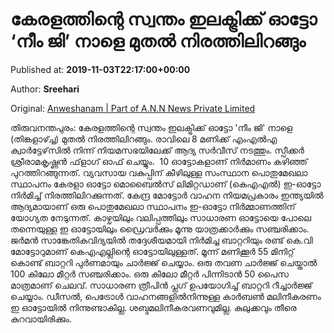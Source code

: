 
# കേരളത്തിന്റെ സ്വന്തം ഇലക്ട്രിക്ക് ഓട്ടോ ‘നീം ജി’ നാളെ മുതല്‍ നിരത്തിലിറങ്ങും

Published at: **2019-11-03T22:17:00+00:00**

Author: **Sreehari**

Original: [Anweshanam | Part of A.N.N News Private Limited](http://anweshanam.com/index.php/kerala/news/electric-auto-start-service-tomorrow)

തിരുവനന്തപുരം: കേരളത്തിന്റെ സ്വന്തം ഇലക്ട്രിക്ക് ഓട്ടോ 'നീം ജി' നാളെ (തിങ്കളാഴ്ച്ച) മുതല്‍ നിരത്തിലിറങ്ങും. രാവിലെ 8 മണിക്ക് എംഎല്‍എ ക്വാര്‍ട്ടേഴ്‌സില്‍ നിന്ന് നിയമസഭയിലേക്ക് ആദ്യ സർവീസ് നടത്തും. സ്പീക്കര്‍ ശ്രീരാമകൃഷ്ണന്‍ ഫ്‌ളാഗ് ഓഫ് ചെയ്യും. 
10 ഓട്ടോകളാണ് നിര്‍മാണം കഴിഞ്ഞ് പുറത്തിറങ്ങുന്നത്. വ്യവസായ വകുപ്പിന് കീഴിലുള്ള സംസ്ഥാന പൊതുമേഖലാ സ്ഥാപനം കേരളാ ഓട്ടോ മൊബൈല്‍സ് ലിമിറ്റഡാണ് (കെഎഎല്‍) ഇ-ഓട്ടോ നിര്‍മിച്ച് നിരത്തിലിറക്കുന്നത്. കേന്ദ്ര മോട്ടോര്‍ വാഹന നിയമപ്രകാരം ഇന്ത്യയില്‍ ആദ്യമായാണ് ഒരു പൊതുമേഖലാ സ്ഥാപനം ഇ-ഓട്ടോ നിര്‍മ്മാണത്തിന് യോഗ്യത നേടുന്നത്.
കാഴ്ചയിലും വലിപ്പത്തിലും സാധാരണ ഓട്ടോയെ പോലെ തന്നെയുള്ള ഇ ഓട്ടോയിലും ഡ്രൈവര്‍ക്കും മൂന്നു യാത്രക്കാര്‍ക്കും സഞ്ചരിക്കാം. 
ജര്‍മന്‍ സാങ്കേതികവിദ്യയില്‍ തദ്ദേശീയമായി നിര്‍മിച്ച ബാറ്ററിയും രണ്ട് കെ.വി മോട്ടോറുമാണ് കെഎഎല്ലിന്റെ ഓട്ടോയിലുള്ളത്. മൂന്ന് മണിക്കൂര്‍ 55 മിനിറ്റ് കൊണ്ട് ബാറ്ററി പുര്‍ണമായും ചാര്‍ജ്ജ് ചെയ്യാം. ഒരു തവണ ചാര്‍ജ്ജ് ചെയ്താല്‍ 100 കിലോ മീറ്റര്‍ സഞ്ചരിക്കാം. ഒരു കിലോ മീറ്റര്‍ പിന്നിടാന്‍ 50 പൈസ മാത്രമാണ് ചെലവ്. സാധാരണ ത്രീപിന്‍ പ്ലഗ് ഉപയോഗിച്ച് ബാറ്ററി റീച്ചാര്‍ജ്ജ് ചെയ്യാം. ഡീസല്‍, പെട്രോള്‍ വാഹനങ്ങളില്‍നിന്നുള്ള കാര്‍ബണ്‍ മലിനീകരണം ഇ ഓട്ടോയില്‍ നിന്നുണ്ടാകില്ല. ശബ്ദമലിനീകരവണവുമില്ല. കുലുക്കവും തീരെ കുറവായിരിക്കും.
